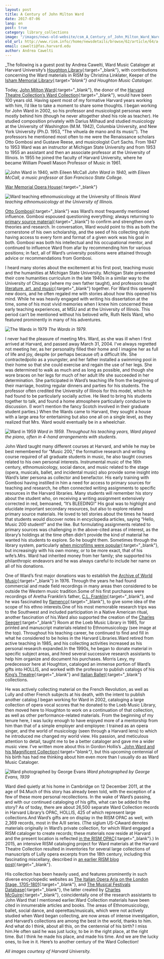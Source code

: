```yaml
---
layout: post
title: A Century of John Milton Ward
date: 2017-07-06
lang: en
post: true
category: library_collections
image: "/images/news-old-website/csm_A_Century_of_John_Milton_Ward_Ward_with_Seeger_768x750_44af6f1b19.jpg"
old_url: http://www.rism.info//home/newsdetails/browse/62/article/64/a-century-of-john-milton-ward.html
email: cawelti@fas.harvard.edu
author: Andrea Cawelti
---
```


_The following is a guest post by Andrea Cawelti, Ward Music Cataloger at Harvard University’s [Houghton Library](http://hcl.harvard.edu/houghton){:target="_blank"}, with contributions concerning the Ward materials in RISM by Christina Linklater, Keeper of the [Isham Memorial Library](http://hcl.harvard.edu/libraries/loebmusic/isham/index.cfm){:target="_blank"} and Houghton Music Cataloger._

Today, [John Milton Ward](https://en.wikipedia.org/wiki/John_Milton_Ward_IV){:target="_blank"}, the donor of the [Harvard Theatre Collection’s Ward Collection](http://hcl.harvard.edu/libraries/houghton/collections/htc/index.cfm#overview){:target="_blank"}, would have been 100 years old. Having spent most of my formative Harvard years working with him, I’d like to take a moment to share some thoughts. I began working for John Ward in 2002, so his professor and musicologist personas were mostly behind him (though he never altogether shed his role as teacher). He studied composition privately with Darius Milhaud and studied musicology at the University of Washington (M.M. 1942), Columbia University, and New York University (Ph.D. 1953, "The vihuela de mano and its music"). The professors he mentioned most often to me were the Renaissance scholars Otto Gombosi and Gustave Reese, and musicologist Curt Sachs. From 1947 to 1953 Ward was an instructor at Michigan State University and from 1953 to 1955 an assistant and then an associate professor at the University of Illinois. In 1955 he joined the faculty of Harvard University, where he became William Powell Mason Professor of Music in 1961.

![John Ward in 1940, with Eileen McCall](http://rism.info/resources-old-website/news/A_Century_of_John_Milton_Ward/A_Century_of_John_Milton_Ward_JohnMWard1940_592x604.jpg)
_John Ward in 1940, with Eileen McCall, a music professor at San Francisco State College._

[War Memorial Opera House](http://www.sfwmpac.org/history){:target="_blank"}

![Ward teaching ethnomusicology at the University of Illinois](http://rism.info/resources-old-website/news/A_Century_of_John_Milton_Ward/A_Century_of_John_Milton_Ward_WardUofILca1948_620x517.jpg)
_Ward teaching ethnomusicology at the University of Illinois._

[Otto Gombosi](https://www.jstor.org/stable/931962?seq=1#page_scan_tab_contents){:target="_blank"} was Ward’s most frequently mentioned influence. Gombosi espoused questioning everything; always returning to [primary source material](http://www.loc.gov/teachers/usingprimarysources/){:target="_blank"} to confirm and strengthen one’s theories and research. In conversation, Ward would point to this as both the cornerstone of his own scholarship, and the seed of his collecting style: having access to every form and format of a given work was his goal in both. Gombosi was both his intellectual and his occupational mentor, and continued to influence Ward from afar by recommending him for various positions; in fact, all of Ward’s university positions were attained through advice or recommendations from Gombosi.

I heard many stories about the excitement at his first post, teaching music and the humanities at Michigan State University. Michigan State presented their core humanities curriculum in the late 1940s in a similar way to the University of Chicago (where my own father taught), and professors taught [literature, art, and music](http://id.lib.harvard.edu/aleph/006048142/catalog){:target="_blank"} together. For Ward this opened new doors, and he often regaled me with stories about how this opened his mind. While he was heavily engaged with writing his dissertation at the time, some of his most vivid memories when I knew him concerned these early teaching experiences, at MSU and at the University of Illinois. This period can’t be mentioned without his beloved wife, Ruth Neils Ward, who featured prominently in many of his adventures.

![The Wards in 1979](http://rism.info/resources-old-website/news/A_Century_of_John_Milton_Ward/A_Century_of_John_Milton_Ward_Wards1979_615x614.jpg)
_The Wards in 1979._

I never had the pleasure of meeting Mrs. Ward, as she was ill when I first arrived at Harvard, and passed away March 31, 2004. I’ve always regretted not meeting her, as her personality filled their home and I imagine her as full of life and joy, despite (or perhaps because of) a difficult life. She contractedpolio as a youngster, and her father installed a swimming pool in their home so that she could exercise and regain the use of her legs. She was determined to walk as much and as long as possible, and though she wore braces on her legs for much of her adult life she succeeded in her determination. She participated in Ward’s teaching life from the beginning of their marriage, hosting regular dinners and parties for his students. The professor often credited the University of Illinois for this model, which he had found to be particularly socially active. He liked to bring his students together to talk, and found a home atmosphere particularly conducive to discussion. (I won’t mention the fancy Scotch involved in their graduate student parties.) When the Wards came to Harvard, they sought a house with a large area for entertaining but also one all on a single level, as they realized that Mrs. Ward would eventually be in a wheelchair.

![Ward in 1959](http://rism.info/resources-old-website/news/A_Century_of_John_Milton_Ward/A_Century_of_John_Milton_Ward_JohnMWard1959_568x465_01.jpg)
_Ward in 1959. Throughout his teaching years, Ward played the piano, often in 4-hand arrangements with students._

John Ward taught many different courses at Harvard, and while he may be best remembered for “Music 200,” the formative research and writing course required of all graduate students in music, he also taught courses related to his own personal interests. Instrumental music of the 16th century, ethnomusicology, social dance, and music related to the stage (opera, musicals, ballet, and incidental music) also provide some insight into Ward’s later persona as collector and benefactor. His early training with Gombosi having instilled in him a need for access to primary sources for teaching and research, he often connected writing assignments to specific resources in the Harvard libraries. Many students will remember his story about the student who, on receiving a writing assignment extensively corrected in red, bemoaned, “It’s BLEEDING!” His goal was to highlight and elucidate important secondary resources, but also to explore related primary source materials. He loved to tell stories about the times he heard that students would discover notes in encyclopedia articles, saying “Hello, Music 200 student!” and the like. But formulating assignments related to primary sources was challenging in the above-cited areas of interest, as the library’s holdings at the time often didn’t provide the kind of material he wanted his students to explore. So he bought them. Sometimes through the library system, particularly [when microfilms were popular](http://hcl.harvard.edu/libraries/loebmusic/isham/){:target="_blank"}, but increasingly with his own money, or to be more exact, that of his wife’s.Mrs. Ward had inherited money from her family; she supported his philanthropic endeavors and he was always careful to include her name on all of his donations.

One of Ward’s first major donations was to establish the [Archive of World Music](http://hcl.harvard.edu/libraries/loebmusic/collections/archive.cfm){:target="_blank"} in 1976. Through the years he had found commercial and made field recordings in many areas then considered to be outside the Western music tradition.Some of his first purchases were recordings of Aretha Franklin’s father, [C.L. Franklin](https://en.wikipedia.org/wiki/C._L._Franklin){:target="_blank"}, and he was fascinated by [flamenco](https://www.britannica.com/art/flamenco){:target="_blank"}, to give some idea of the scope of his ethno interests.One of his most memorable research trips was to the Southwest and included participation in a Native American ritual, another fascination of his.Ward also supported the creation of the [Charles Seeger](https://en.wikipedia.org/wiki/Charles_Seeger){:target="_blank"} Room at the Loeb Music Library in 1985, for printed and manuscript materials related to Ethnomusicology (see image at the top). Throughout his teaching career, he continued to find and fill in what he considered to be holes in the Harvard Libraries.Ward retired from active teaching in 1985, and his collecting activities increased as his personal research expanded.In the 1990s, he began to donate material in specific subject areas, and hired several successive research assistants to help him organize and document his purchases. Morris Levy, my predecessor here at Houghton, cataloged an immense portion of Ward’s gifts into HOLLIS, and worked with the professor to publish catalogs of his [King’s Theatre](http://id.lib.harvard.edu/aleph/009993086/catalog){:target="_blank"} and [Italian Ballet](http://id.lib.harvard.edu/aleph/009559131/catalog){:target="_blank"} collections.

He was actively collecting material on the French Revolution, as well as Lully and other French subjects at his death, with the intent to publish another catalog.I began working for Ward in 2002, cataloging a large collection of opera vocal scores that he donated to the Loeb Music Library, then moved here to Houghton to work on a continuation of that collection, as well as other performance-related materials. From the beginning of my tenure here, I was lucky enough to have enjoyed more of a mentorship from him than that of a simple employer and employee: I trained as an opera singer, and the world of musicology (seen through a Harvard lens) to which he introduced me changed my world view. His passion, and meticulous attention to detail, taught me to be a better cataloger and gave me a wider music view. I’ve written more about this in Gordon Hollis’s _[John Ward and his Magnificent Collection](http://id.lib.harvard.edu/aleph/012566662/catalog){:target="_blank"}_, but this upcoming centennial of his birth has had me thinking about him even more than I usually do as Ward Music Cataloger.

![Ward photographed by George Evans](http://rism.info/resources-old-website/news/A_Century_of_John_Milton_Ward/A_Century_of_John_Milton_Ward_WardGeorgeEvans1939_426x535.jpg)
_Ward photographed by George Evans, 1939_

Ward died quietly at his home in Cambridge on 12 December 2011, at the age of 94.Much of this story has already been told, with the exception of a few of these more personal recollections. In the wake of Ward’s passing, and with our continued cataloging of his gifts, what can be added to the story? As of today, there are about 26,500 separate Ward Collection records in Harvard Library’s OPAC, HOLLIS, 425 of which represent large collections.And Ward’s gifts are on display in the RISM OPAC as well, with 2,369 records, most in the A/II series. (The siglum US-CAward denotes materials originally in Ward’s private collection, for which Ward engaged a RISM cataloger to create records; these materials now reside at Harvard and the present location is reflected [in the RISM OPAC](https://opac.rism.info/search?View=rism&siglum=US-CAward&Language=en){:target="_blank"}.) In 2015, an intensive RISM cataloging project for Ward materials at the Harvard Theatre Collection resulted in inventories for several large collections of manuscripts of Lully opera excerpts from the 18th century, including this fascinating miscellany, described in [an earlier RISM blog post](/library_collections/2015/08/03/cataloguing-17th-and-18thcentury-manuscripts-of.html){:target="_blank"}.

His collection has been heavily used, and features prominently in such diverse encyclopedic websites as [The Italian Opera Aria on the London Stage, 1705-1801](http://italianaria.bodleian.ox.ac.uk/){:target="_blank"}, and [The Musical Festivals Database](http://musicalfestivals.org/about-the-database/){:target="_blank"}, the latter created by [Charles McGuire](https://www.oberlin.edu/charles-mcguire){:target="_blank"}, coincidentally one of the research assistants to John Ward that I mentioned earlier.Ward Collection materials have been cited in innumerable articles and books. The areas of Ethnomusicology, ballet, social dance, and operettas/musicals, which were not actively studied when Ward began collecting, are now areas of intense investigation, and Harvard’s collections are among the best in the world, thanks to him. And what do I think, about all this, on the centennial of his birth? I miss him.He often said he was just lucky, to be in the right place, at the right time. But I think he made his place, and made his time. And we are the lucky ones, to live in it. Here’s to another century of the Ward Collection!

_All images courtesy of Harvard University._


